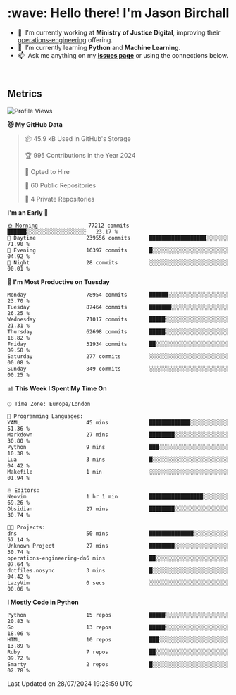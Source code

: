 <h1 align="left" id="jason-title">:wave: Hello there! I'm Jason Birchall</h1>

- :office: &nbsp;I'm currently working at **Ministry of Justice Digital**, improving their [operations-engineering](https://github.com/ministryofjustice/operations-engineering) offering.
- :seedling: &nbsp;I’m currently learning **Python** and **Machine Learning**.
- :mailbox: &nbsp;Ask me anything on my **[issues page]** or using the connections below.


<br>


<h2>Metrics</h2>

<!--START_SECTION:waka-->
![Profile Views](http://img.shields.io/badge/Profile%20Views-0-blue)

**🐱 My GitHub Data** 

> 📦 45.9 kB Used in GitHub's Storage 
 > 
> 🏆 995 Contributions in the Year 2024
 > 
> 💼 Opted to Hire
 > 
> 📜 60 Public Repositories 
 > 
> 🔑 4 Private Repositories 
 > 
**I'm an Early 🐤** 

```text
🌞 Morning                77212 commits       ██████░░░░░░░░░░░░░░░░░░░   23.17 % 
🌆 Daytime                239556 commits      ██████████████████░░░░░░░   71.90 % 
🌃 Evening                16397 commits       █░░░░░░░░░░░░░░░░░░░░░░░░   04.92 % 
🌙 Night                  28 commits          ░░░░░░░░░░░░░░░░░░░░░░░░░   00.01 % 
```
📅 **I'm Most Productive on Tuesday** 

```text
Monday                   78954 commits       ██████░░░░░░░░░░░░░░░░░░░   23.70 % 
Tuesday                  87464 commits       ███████░░░░░░░░░░░░░░░░░░   26.25 % 
Wednesday                71017 commits       █████░░░░░░░░░░░░░░░░░░░░   21.31 % 
Thursday                 62698 commits       █████░░░░░░░░░░░░░░░░░░░░   18.82 % 
Friday                   31934 commits       ██░░░░░░░░░░░░░░░░░░░░░░░   09.58 % 
Saturday                 277 commits         ░░░░░░░░░░░░░░░░░░░░░░░░░   00.08 % 
Sunday                   849 commits         ░░░░░░░░░░░░░░░░░░░░░░░░░   00.25 % 
```


📊 **This Week I Spent My Time On** 

```text
🕑︎ Time Zone: Europe/London

💬 Programming Languages: 
YAML                     45 mins             █████████████░░░░░░░░░░░░   51.36 % 
Markdown                 27 mins             ████████░░░░░░░░░░░░░░░░░   30.80 % 
Python                   9 mins              ███░░░░░░░░░░░░░░░░░░░░░░   10.38 % 
Lua                      3 mins              █░░░░░░░░░░░░░░░░░░░░░░░░   04.42 % 
Makefile                 1 min               ░░░░░░░░░░░░░░░░░░░░░░░░░   01.94 % 

🔥 Editors: 
Neovim                   1 hr 1 min          █████████████████░░░░░░░░   69.26 % 
Obsidian                 27 mins             ████████░░░░░░░░░░░░░░░░░   30.74 % 

🐱‍💻 Projects: 
dns                      50 mins             ██████████████░░░░░░░░░░░   57.14 % 
Unknown Project          27 mins             ████████░░░░░░░░░░░░░░░░░   30.74 % 
operations-engineering-dn6 mins              ██░░░░░░░░░░░░░░░░░░░░░░░   07.64 % 
dotfiles.nosync          3 mins              █░░░░░░░░░░░░░░░░░░░░░░░░   04.42 % 
LazyVim                  0 secs              ░░░░░░░░░░░░░░░░░░░░░░░░░   00.06 % 
```

**I Mostly Code in Python** 

```text
Python                   15 repos            █████░░░░░░░░░░░░░░░░░░░░   20.83 % 
Go                       13 repos            █████░░░░░░░░░░░░░░░░░░░░   18.06 % 
HTML                     10 repos            ███░░░░░░░░░░░░░░░░░░░░░░   13.89 % 
Ruby                     7 repos             ██░░░░░░░░░░░░░░░░░░░░░░░   09.72 % 
Smarty                   2 repos             █░░░░░░░░░░░░░░░░░░░░░░░░   02.78 % 
```




 Last Updated on 28/07/2024 19:28:59 UTC
<!--END_SECTION:waka-->

<!-- links -->

[issues page]: https://github.com/jasonBirchall/jasonBirchall/issues "jasonBirchall/issues"
